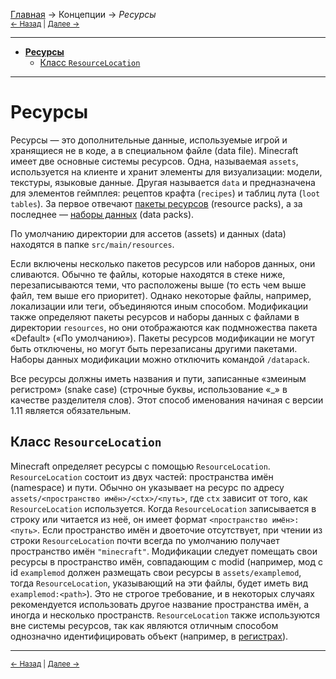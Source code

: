 [Главная](../index) → Концепции → *Ресурсы*<br>
<small>[← Назад](Sides "Концепции: Стороны") | [Далее →](Data "Концепции: Данные")</small>

---

- [**Ресурсы**](#Resources)
  + [Класс `ResourceLocation`](#ResourceLocation)

---

# <a name="Resources"></a>Ресурсы
Ресурсы — это дополнительные данные, используемые игрой и хранящиеся не в коде, а в специальном файле (data file). Minecraft имеет две основные системы ресурсов. Одна, называемая `assets`, используется на клиенте и хранит элементы для визуализации: модели, текстуры, языковые данные. Другая называется `data` и предназначена для элементов геймплея: рецептов крафта (`recipes`) и таблиц лута (`loot tables`). За первое отвечают [пакеты ресурсов](https://minecraft-ru.gamepedia.com/Пакет_ресурсов) (resource packs), а за последнее — [наборы данных](https://minecraft-ru.gamepedia.com/Набор_данных) (data packs).

По умолчанию директории для ассетов (assets) и данных (data) находятся в папке `src/main/resources`.

Если включены несколько пакетов ресурсов или наборов данных, они сливаются. Обычно те файлы, которые находятся в стеке ниже, перезаписываются теми, что расположены выше (то есть чем выше файл, тем выше его приоритет). Однако некоторые файлы, например, локализации или теги, объединяются иным способом. Модификации также определяют пакеты ресурсов и наборы данных с файлами в директории `resources`, но они отображаются как подмножества пакета «Default» («По умолчанию»). Пакеты ресурсов модификации не могут быть отключены, но могут быть перезаписаны другими пакетами. Наборы данных модификации можно отключить командой `/datapack`.

Все ресурсы должны иметь названия и пути, записанные «змеиным регистром» (snake case) (строчные буквы, использование «_» в качестве разделителя слов). Этот способ именования начиная с версии 1.11 является обязательным.

## <a name="ResourceLocation"></a>Класс `ResourceLocation`
Minecraft определяет ресурсы с помощью `ResourceLocation`. `ResourceLocation` состоит из двух частей: пространства имён (namespace) и пути. Обычно он указывает на ресурс по адресу `assets/<пространство имён>/<ctx>/<путь>`, где `ctx` зависит от того, как `ResourceLocation` используется. Когда `ResourceLocation` записывается в строку или читается из неё, он имеет формат `<пространство имён>:<путь>`. Если пространство имён и двоеточие отсутствует, при чтении из строки `ResourceLocation` почти всегда по умолчанию получает пространство имён `"minecraft"`. Модификации следует помещать свои ресурсы в пространство имён, совпадающим с modid (например, мод с id `examplemod` должен размещать свои ресурсы в `assets/examplemod`, тогда `ResourceLocation`, указывающий на эти файлы, будет иметь вид `examplemod:<path>`). Это не строгое требование, и в некоторых случаях рекомендуется использовать другое название пространства имён, а иногда и несколько пространств. `ResourceLocation` также используются вне системы ресурсов, так как являются отличным способом однозначно идентифицировать объект (например, в [регистрах](Registries)).


---

<small>[← Назад](Sides "Концепции: Стороны") | [Далее →](Data "Концепции: Данные")</small>